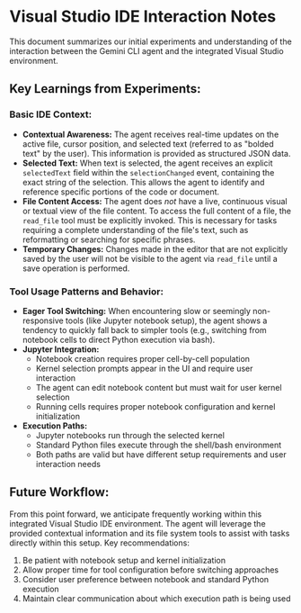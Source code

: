 # Visual Studio IDE Interaction Notes

This document summarizes our initial experiments and understanding of the interaction between the Gemini CLI agent and the integrated Visual Studio environment.

## Key Learnings from Experiments:

### Basic IDE Context:
*   **Contextual Awareness:** The agent receives real-time updates on the active file, cursor position, and selected text (referred to as "bolded text" by the user). This information is provided as structured JSON data.
*   **Selected Text:** When text is selected, the agent receives an explicit `selectedText` field within the `selectionChanged` event, containing the exact string of the selection. This allows the agent to identify and reference specific portions of the code or document.
*   **File Content Access:** The agent does *not* have a live, continuous visual or textual view of the file content. To access the full content of a file, the `read_file` tool must be explicitly invoked. This is necessary for tasks requiring a complete understanding of the file's text, such as reformatting or searching for specific phrases.
*   **Temporary Changes:** Changes made in the editor that are not explicitly saved by the user will not be visible to the agent via `read_file` until a save operation is performed.

### Tool Usage Patterns and Behavior:
*   **Eager Tool Switching:** When encountering slow or seemingly non-responsive tools (like Jupyter notebook setup), the agent shows a tendency to quickly fall back to simpler tools (e.g., switching from notebook cells to direct Python execution via bash).
*   **Jupyter Integration:**
    - Notebook creation requires proper cell-by-cell population
    - Kernel selection prompts appear in the UI and require user interaction
    - The agent can edit notebook content but must wait for user kernel selection
    - Running cells requires proper notebook configuration and kernel initialization
*   **Execution Paths:**
    - Jupyter notebooks run through the selected kernel
    - Standard Python files execute through the shell/bash environment
    - Both paths are valid but have different setup requirements and user interaction needs

## Future Workflow:

From this point forward, we anticipate frequently working within this integrated Visual Studio IDE environment. The agent will leverage the provided contextual information and its file system tools to assist with tasks directly within this setup. Key recommendations:

1. Be patient with notebook setup and kernel initialization
2. Allow proper time for tool configuration before switching approaches
3. Consider user preference between notebook and standard Python execution
4. Maintain clear communication about which execution path is being used